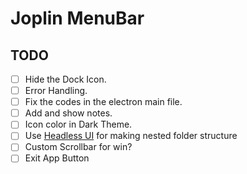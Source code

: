 # Joplin MenuBar

## TODO

- [ ] Hide the Dock Icon.
- [ ] Error Handling.
- [ ] Fix the codes in the electron main file.
- [ ] Add and show notes.
- [ ] Icon color in Dark Theme.
- [ ] Use [Headless UI](https://headlessui.dev/react/disclosure) for making nested folder structure
- [ ] Custom Scrollbar for win?
- [ ] Exit App Button

